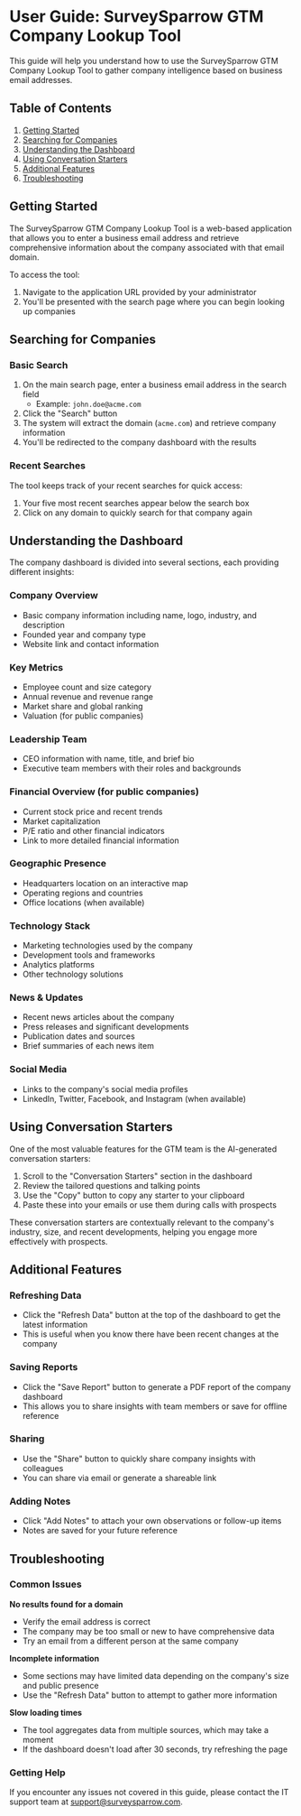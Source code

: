 # User Guide: SurveySparrow GTM Company Lookup Tool

This guide will help you understand how to use the SurveySparrow GTM Company Lookup Tool to gather company intelligence based on business email addresses.

## Table of Contents

1. [Getting Started](#getting-started)
2. [Searching for Companies](#searching-for-companies)
3. [Understanding the Dashboard](#understanding-the-dashboard)
4. [Using Conversation Starters](#using-conversation-starters)
5. [Additional Features](#additional-features)
6. [Troubleshooting](#troubleshooting)

## Getting Started

The SurveySparrow GTM Company Lookup Tool is a web-based application that allows you to enter a business email address and retrieve comprehensive information about the company associated with that email domain.

To access the tool:
1. Navigate to the application URL provided by your administrator
2. You'll be presented with the search page where you can begin looking up companies

## Searching for Companies

### Basic Search
1. On the main search page, enter a business email address in the search field
   - Example: `john.doe@acme.com`
2. Click the "Search" button
3. The system will extract the domain (`acme.com`) and retrieve company information
4. You'll be redirected to the company dashboard with the results

### Recent Searches
The tool keeps track of your recent searches for quick access:
1. Your five most recent searches appear below the search box
2. Click on any domain to quickly search for that company again

## Understanding the Dashboard

The company dashboard is divided into several sections, each providing different insights:

### Company Overview
- Basic company information including name, logo, industry, and description
- Founded year and company type
- Website link and contact information

### Key Metrics
- Employee count and size category
- Annual revenue and revenue range
- Market share and global ranking
- Valuation (for public companies)

### Leadership Team
- CEO information with name, title, and brief bio
- Executive team members with their roles and backgrounds

### Financial Overview (for public companies)
- Current stock price and recent trends
- Market capitalization
- P/E ratio and other financial indicators
- Link to more detailed financial information

### Geographic Presence
- Headquarters location on an interactive map
- Operating regions and countries
- Office locations (when available)

### Technology Stack
- Marketing technologies used by the company
- Development tools and frameworks
- Analytics platforms
- Other technology solutions

### News & Updates
- Recent news articles about the company
- Press releases and significant developments
- Publication dates and sources
- Brief summaries of each news item

### Social Media
- Links to the company's social media profiles
- LinkedIn, Twitter, Facebook, and Instagram (when available)

## Using Conversation Starters

One of the most valuable features for the GTM team is the AI-generated conversation starters:

1. Scroll to the "Conversation Starters" section in the dashboard
2. Review the tailored questions and talking points
3. Use the "Copy" button to copy any starter to your clipboard
4. Paste these into your emails or use them during calls with prospects

These conversation starters are contextually relevant to the company's industry, size, and recent developments, helping you engage more effectively with prospects.

## Additional Features

### Refreshing Data
- Click the "Refresh Data" button at the top of the dashboard to get the latest information
- This is useful when you know there have been recent changes at the company

### Saving Reports
- Click the "Save Report" button to generate a PDF report of the company dashboard
- This allows you to share insights with team members or save for offline reference

### Sharing
- Use the "Share" button to quickly share company insights with colleagues
- You can share via email or generate a shareable link

### Adding Notes
- Click "Add Notes" to attach your own observations or follow-up items
- Notes are saved for your future reference

## Troubleshooting

### Common Issues

**No results found for a domain**
- Verify the email address is correct
- The company may be too small or new to have comprehensive data
- Try an email from a different person at the same company

**Incomplete information**
- Some sections may have limited data depending on the company's size and public presence
- Use the "Refresh Data" button to attempt to gather more information

**Slow loading times**
- The tool aggregates data from multiple sources, which may take a moment
- If the dashboard doesn't load after 30 seconds, try refreshing the page

### Getting Help
If you encounter any issues not covered in this guide, please contact the IT support team at support@surveysparrow.com.
